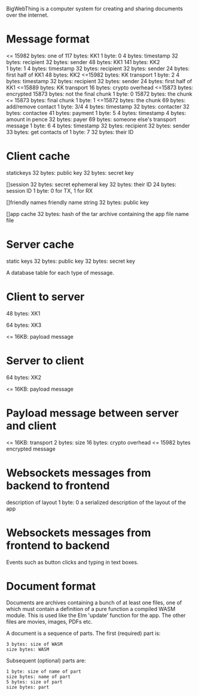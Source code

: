 BigWebThing is a computer system for creating and sharing documents over the internet.

# Message format

<= 15982 bytes: one of
    117 bytes: KK1
        1 byte: 0
        4 bytes: timestamp
        32 bytes: recipient
        32 bytes: sender
        48 bytes: KK1
    141 bytes: KK2    
        1 byte: 1
        4 bytes: timestamp
        32 bytes: recipient
        32 bytes: sender
        24 bytes: first half of KK1
        48 bytes: KK2
    <=15982 bytes: KK transport
        1 byte: 2
        4 bytes: timestamp
        32 bytes: recipient
        32 bytes: sender
        24 bytes: first half of KK1
        <=15889 bytes: KK transport
            16 bytes: crypto overhead
            <=15873 bytes: encrypted
                15873 bytes: not the final chunk
                    1 byte: 0
                    15872 bytes: the chunk
                <= 15873 bytes: final chunk
                    1 byte: 1
                    <=15872 bytes: the chunk
    69 bytes: add/remove contact
        1 byte: 3/4
        4 bytes: timestamp
        32 bytes: contacter
        32 bytes: contactee
    41 bytes: payment
        1 byte: 5
        4 bytes: timestamp
        4 bytes: amount in pence
        32 bytes: payer
    69 bytes: someone else's transport message
        1 byte: 6
        4 bytes: timestamp
        32 bytes: recipient
        32 bytes: sender
    33 bytes: get contacts of
        1 byte: 7
        32 bytes: their ID

# Client cache

statickeys
    32 bytes: public key
    32 bytes: secret key

[]session
    32 bytes: secret ephemeral key
    32 bytes: their ID
    24 bytes: session ID
    1 byte: 0 for TX, 1 for RX

[]friendly names
    friendly name string
    32 bytes: public key

[]app cache
    32 bytes: hash of the tar archive containing the app
    file name
    file

# Server cache

static keys
    32 bytes: public key
    32 bytes: secret key

A database table for each type of message.

# Client to server

48 bytes: XK1 

64 bytes: XK3

<= 16KB: payload message

# Server to client

64 bytes: XK2

<= 16KB: payload message

# Payload message between server and client

<= 16KB: transport
    2 bytes: size
    16 bytes: crypto overhead
    <= 15982 bytes
        encrypted message

# Websockets messages from backend to frontend

description of layout
    1 byte: 0
    a serialized description of the layout of the app

# Websockets messages from frontend to backend

Events such as button clicks and typing in text boxes.

# Document format

Documents are archives containing a bunch of at least one files, one of which must contain a definition of a pure function a compiled WASM module. This is used like the Elm 'update' function for the app. The other files are movies, images, PDFs etc.

A document is a sequence of parts. The first (required) part is:

    3 bytes: size of WASM
    size bytes: WASM

Subsequent (optional) parts are:

    1 byte: size of name of part
    size bytes: name of part
    5 bytes: size of part
    size bytes: part
